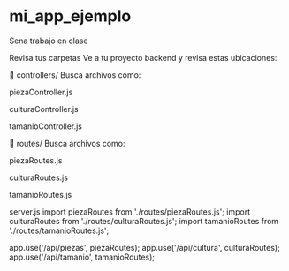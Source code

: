 # mi_app_ejemplo
Sena trabajo en clase


Revisa tus carpetas
Ve a tu proyecto backend y revisa estas ubicaciones:

📁 controllers/
Busca archivos como:

piezaController.js

culturaController.js

tamanioController.js

📁 routes/
Busca archivos como:

piezaRoutes.js

culturaRoutes.js

tamanioRoutes.js




server.js
import piezaRoutes from './routes/piezaRoutes.js';
import culturaRoutes from './routes/culturaRoutes.js';
import tamanioRoutes from './routes/tamanioRoutes.js';

app.use('/api/piezas', piezaRoutes);
app.use('/api/cultura', culturaRoutes);
app.use('/api/tamanio', tamanioRoutes);
